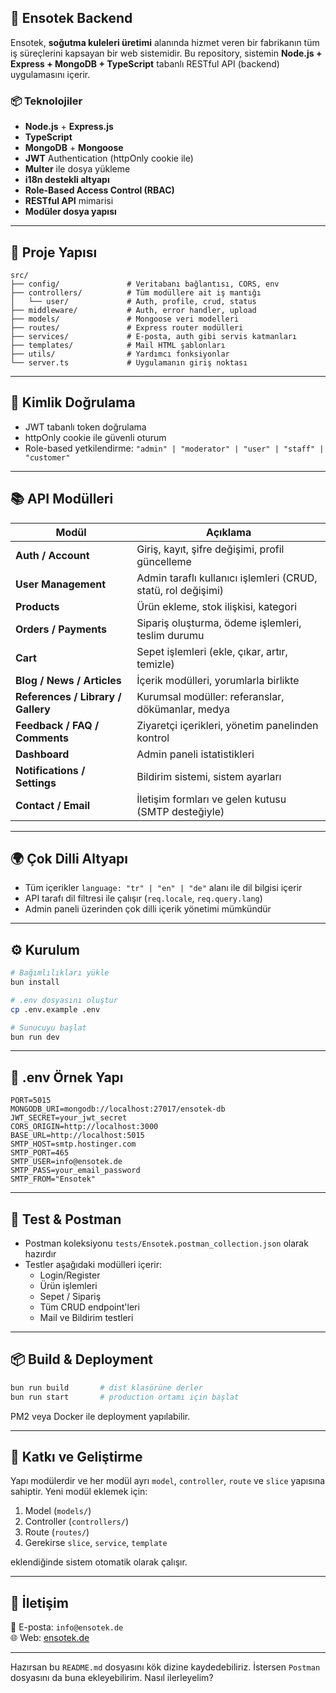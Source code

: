 
## 🚀 Ensotek Backend

Ensotek, **soğutma kuleleri üretimi** alanında hizmet veren bir fabrikanın tüm iş süreçlerini kapsayan bir web sistemidir. Bu repository, sistemin **Node.js + Express + MongoDB + TypeScript** tabanlı RESTful API (backend) uygulamasını içerir.

### 📦 Teknolojiler

- **Node.js** + **Express.js**
- **TypeScript**
- **MongoDB** + **Mongoose**
- **JWT** Authentication (httpOnly cookie ile)
- **Multer** ile dosya yükleme
- **i18n destekli altyapı**
- **Role-Based Access Control (RBAC)**
- **RESTful API** mimarisi
- **Modüler dosya yapısı**

---

## 📁 Proje Yapısı

```
src/
├── config/               # Veritabanı bağlantısı, CORS, env
├── controllers/          # Tüm modüllere ait iş mantığı
│   └── user/             # Auth, profile, crud, status
├── middleware/           # Auth, error handler, upload
├── models/               # Mongoose veri modelleri
├── routes/               # Express router modülleri
├── services/             # E-posta, auth gibi servis katmanları
├── templates/            # Mail HTML şablonları
├── utils/                # Yardımcı fonksiyonlar
└── server.ts             # Uygulamanın giriş noktası
```

---

## 🔐 Kimlik Doğrulama

- JWT tabanlı token doğrulama
- httpOnly cookie ile güvenli oturum
- Role-based yetkilendirme: `"admin" | "moderator" | "user" | "staff" | "customer"`

---

## 📚 API Modülleri

| Modül | Açıklama |
|-------|----------|
| **Auth / Account** | Giriş, kayıt, şifre değişimi, profil güncelleme |
| **User Management** | Admin taraflı kullanıcı işlemleri (CRUD, statü, rol değişimi) |
| **Products** | Ürün ekleme, stok ilişkisi, kategori |
| **Orders / Payments** | Sipariş oluşturma, ödeme işlemleri, teslim durumu |
| **Cart** | Sepet işlemleri (ekle, çıkar, artır, temizle) |
| **Blog / News / Articles** | İçerik modülleri, yorumlarla birlikte |
| **References / Library / Gallery** | Kurumsal modüller: referanslar, dökümanlar, medya |
| **Feedback / FAQ / Comments** | Ziyaretçi içerikleri, yönetim panelinden kontrol |
| **Dashboard** | Admin paneli istatistikleri |
| **Notifications / Settings** | Bildirim sistemi, sistem ayarları |
| **Contact / Email** | İletişim formları ve gelen kutusu (SMTP desteğiyle) |

---

## 🌍 Çok Dilli Altyapı

- Tüm içerikler `language: "tr" | "en" | "de"` alanı ile dil bilgisi içerir
- API tarafı dil filtresi ile çalışır (`req.locale`, `req.query.lang`)
- Admin paneli üzerinden çok dilli içerik yönetimi mümkündür

---

## ⚙️ Kurulum

```bash
# Bağımlılıkları yükle
bun install

# .env dosyasını oluştur
cp .env.example .env

# Sunucuyu başlat
bun run dev
```

---

## 🔐 .env Örnek Yapı

```
PORT=5015
MONGODB_URI=mongodb://localhost:27017/ensotek-db
JWT_SECRET=your_jwt_secret
CORS_ORIGIN=http://localhost:3000
BASE_URL=http://localhost:5015
SMTP_HOST=smtp.hostinger.com
SMTP_PORT=465
SMTP_USER=info@ensotek.de
SMTP_PASS=your_email_password
SMTP_FROM="Ensotek"
```

---

## 🧪 Test & Postman

- Postman koleksiyonu `tests/Ensotek.postman_collection.json` olarak hazırdır
- Testler aşağıdaki modülleri içerir:
  - Login/Register
  - Ürün işlemleri
  - Sepet / Sipariş
  - Tüm CRUD endpoint'leri
  - Mail ve Bildirim testleri

---

## 📦 Build & Deployment

```bash
bun run build       # dist klasörüne derler
bun run start       # production ortamı için başlat
```

PM2 veya Docker ile deployment yapılabilir.

---

## 🤝 Katkı ve Geliştirme

Yapı modülerdir ve her modül ayrı `model`, `controller`, `route` ve `slice` yapısına sahiptir. Yeni modül eklemek için:

1. Model (`models/`)
2. Controller (`controllers/`)
3. Route (`routes/`)
4. Gerekirse `slice`, `service`, `template`

eklendiğinde sistem otomatik olarak çalışır.

---

## 📧 İletişim

📨 E-posta: `info@ensotek.de`  
🌐 Web: [ensotek.de](https://ensotek.de)  

---

Hazırsan bu `README.md` dosyasını kök dizine kaydedebiliriz. İstersen `Postman` dosyasını da buna ekleyebilirim. Nasıl ilerleyelim?